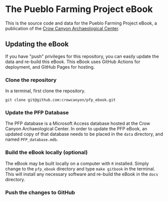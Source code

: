 # The Pueblo Farming Project eBook

This is the source code and data for the Pueblo Farming Project eBook, a publication of the [Crow Canyon Archaeological Center](https://crowcanyon.org).

<!-- badges: start -->

<!-- badges: end -->

## Updating the eBook

If you have "push" privileges for this repository, you can easily update the data and re-build this eBook. This eBook uses GitHub Actions for deployment, and GitHub Pages for hosting.

### Clone the repository

In a terminal, first clone the repository.

```{bash}
git clone git@github.com:crowcanyon/pfp_ebook.git
```

### Update the PFP Database
The PFP database is a Microsoft Access database hosted at the Crow Canyon Archaeological Center. In order to update the PFP eBook, an updated copy of that database needs to be placed in the `data` directory, and named `PFP_database.mdb`.

### Build the eBook locally (optional)
The eBook may be built locally on a computer with `R` installed. Simply change to the `pfp_ebook` directory and type `make gitbook` in the terminal. This will install any necessary software and re-build the eBook in the `docs` directory.

### Push the changes to GitHub
